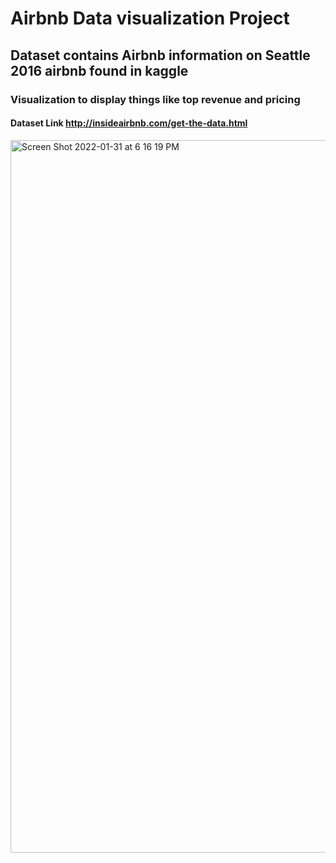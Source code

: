 # Airbnb Data visualization Project
## Dataset contains Airbnb information on Seattle 2016 airbnb found in kaggle
### Visualization to display things like top revenue and pricing 
#### Dataset Link http://insideairbnb.com/get-the-data.html 

<img width="1140" alt="Screen Shot 2022-01-31 at 6 16 19 PM" src="https://user-images.githubusercontent.com/77351242/151888839-04a7a1c4-5824-43df-9639-e3d89d08c19c.png">
